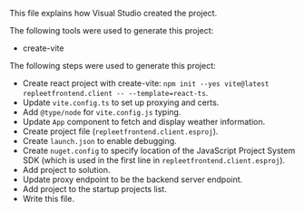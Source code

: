 This file explains how Visual Studio created the project.

The following tools were used to generate this project:
- create-vite

The following steps were used to generate this project:
- Create react project with create-vite: `npm init --yes vite@latest repleetfrontend.client -- --template=react-ts`.
- Update `vite.config.ts` to set up proxying and certs.
- Add `@type/node` for `vite.config.js` typing.
- Update `App` component to fetch and display weather information.
- Create project file (`repleetfrontend.client.esproj`).
- Create `launch.json` to enable debugging.
- Create `nuget.config` to specify location of the JavaScript Project System SDK (which is used in the first line in `repleetfrontend.client.esproj`).
- Add project to solution.
- Update proxy endpoint to be the backend server endpoint.
- Add project to the startup projects list.
- Write this file.
